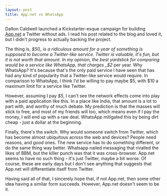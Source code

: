 ```yaml
---
layout: post
title: App.net vs WhatsApp
---
```


Dalton Caldwell launched a Kickstarter-esque campaign for building [App.net](http;//join.app.net) a Twitter without ads. I read his post related to the blog and loved it, but I didn't progress to actually backing the project.

The thing is, _$50_ is a ridiculous amount for a year of something is supposed to become a Twitter-like service. Twitter is valuable, it's fun, but it is not worth that amount. In my opinion, the best yardstick for comparing would be a service like WhatsApp, that charges _$2_ per year. Why WhatsApp? It's because that's the only paid service I have seen that has had any kind of popularity that a Twitter-like service would require. In comparison to WhatsApp, I think I'd be willing to pay maybe $5, with $10 a maximum limit for a service like Twitter.

However, assuming I pay _$5_, I can't see the network effects come into play with a paid application like this. In a place like India, that amount is a lot to part with, and worthy of much debate. My prediction is that the masses will stick to free, and most of my friends will too, which means even if I pay the money, I will end up with a raw deal. WhatsApp mitigated this by being dirt cheap - just a dollar at the beginning.

Finally, there's the switch. Why would someone switch from Twitter, which has become almost ubiquitous across the web and devices? People need reasons, and good ones. The new service has to do something different, or do the same thing way better. Whatsapp nailed messaging that rivalled the likes of BBM, but the killer punch was that it was cross-browser. App.net seems to have no such thing - it's just Twitter, maybe a bit worse. Of course, these are early days but I don't see anything that suggests that App.net will differentiate itself from Twitter.

Having said all of that, I sincerely hope that, if not App.net, then some other idea having a similar form succeeds. However, App.net doesn't seem to be it.
